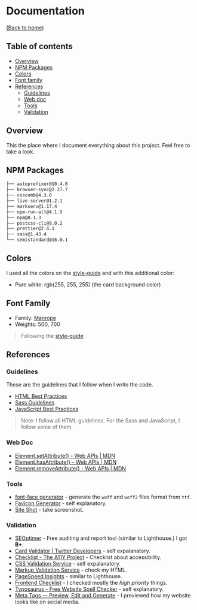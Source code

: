 # Documentation
[(Back to home)](https://github.com/vanzasetia/article-preview-component#readme)

## Table of contents
- [Overview](#overview)
- [NPM Packages](#npm-packages)
- [Colors](#colors)
- [Font family](#font-family)
- [References](#references)
  - [Guidelines](#guidelines)
  - [Web doc](#web-doc)
  - [Tools](#tools)
  - [Validation](#validation)

## Overview
This the place where I document everything about this project. Feel free to take a look.

## NPM Packages

```txt
├── autoprefixer@10.4.0
├── browser-sync@2.27.7
├── csscomb@4.3.0
├── live-server@1.2.1
├── markserv@1.17.4
├── npm-run-all@4.1.5
├── npm@8.1.3
├── postcss-cli@9.0.2
├── prettier@2.4.1
├── sass@1.43.4
└── semistandard@16.0.1
```

## Colors
I used all the colors on the [style-guide](../style-guide.md) and with this additional color:
* Pure white: rgb(255, 255, 255) (the card background color)

## Font Family
- Family: [Manrope](https://fonts.google.com/specimen/Manrope)
- Weights: 500, 700

> Following the [style-guide](../style-guide.md)

## References

### Guidelines

These are the guidelines that I follow when I write the code.
- [HTML Best Practices](https://github.com/hail2u/html-best-practices)
- [Sass Guidelines](https://sass-guidelin.es/)
- [JavaScript Best Practices](https://www.w3.org/wiki/JavaScript_best_practices)

> Note: I follow all HTML guidelines. For the Sass and JavaScript, I follow some of them.

### Web Doc
- [Element.setAttribute() - Web APIs | MDN](https://developer.mozilla.org/en-US/docs/Web/API/Element/setAttribute)
- [Element.hasAttribute() - Web APIs | MDN](https://developer.mozilla.org/en-US/docs/Web/API/Element/hasAttribute)
- [Element.removeAttribute() - Web APIs | MDN](https://developer.mozilla.org/en-US/docs/Web/API/Element/removeAttribute)

### Tools
- [font-face generator](https://everythingfonts.com/font-face) - generate the `woff` and `woff2` files format from `ttf`.
- [Favicon Generator](https://realfavicongenerator.net/) - self explanatory.
- [Site Shot](https://www.site-shot.com/) - take screenshot.

### Validation
- [SEOptimer](https://www.seoptimer.com/) - Free auditing and report tool (similar to Lighthouse.) I got **B+**.
- [Card Validator | Twitter Developers](https://cards-dev.twitter.com/validator) - self expalanatory.
- [Checklist - The A11Y Project](https://www.a11yproject.com/checklist/) - Checklist about accessibility.
- [CSS Validation Service](https://jigsaw.w3.org/css-validator/) - self expalanatory.
- [Markup Validation Service](https://validator.w3.org/) - check my HTML.
- [PageSpeed Insights](https://developers.google.com/speed/pagespeed/insights/) - similar to Lighthouse.
- [Frontend Checklist](https://frontendchecklist.io/) - I checked mostly the *high priority* things.
- [Typosaurus - Free Website Spell Checker](https://typosaur.us/) - self explanatory.
- [Meta Tags — Preview, Edit and Generate](https://metatags.io/) - I previewed how my website looks like on social media.
